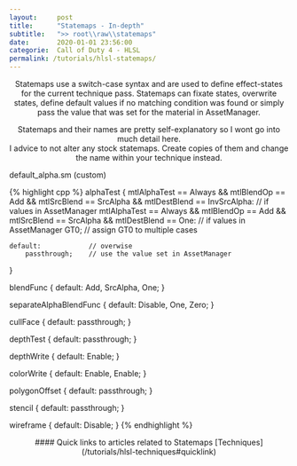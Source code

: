 ```yaml
---
layout:     post
title:      "Statemaps - In-depth"
subtitle:   ">> root\\raw\\statemaps"
date:       2020-01-01 23:56:00
categorie:  Call of Duty 4 - HLSL
permalink: /tutorials/hlsl-statemaps/
---
```

<!-- tag for quick links so we do not show the nav -->
<a name="quicklink"></a>


<div align="center" markdown="1">
Statemaps use a switch-case syntax and are used to define effect-states for the current technique pass. Statemaps can fixate states, overwrite states,  
define default values if no matching condition was found or simply pass the value that was set for the material in AssetManager.  

<div class="padding-1l"></div>

Statemaps and their names are pretty self-explanatory so I wont go into much detail here.  
I advice to not alter any stock statemaps. Create copies of them and change the name within your technique instead.

<div class="padding-1l"></div>
<div class="seperator-75p"></div>
</div>

<div class="padding-1l"></div>

<div class="highlight-header"><p>default_alpha.sm (custom)</p></div>
{% highlight cpp %}
alphaTest
{
    mtlAlphaTest == Always && mtlBlendOp == Add && mtlSrcBlend == SrcAlpha && mtlDestBlend == InvSrcAlpha:  // if values in AssetManager
    mtlAlphaTest == Always && mtlBlendOp == Add && mtlSrcBlend == SrcAlpha && mtlDestBlend == One:          // if values in AssetManager
        GT0;                                                                                                // assign GT0 to multiple cases
	
    default:            // overwise
        passthrough;    // use the value set in AssetManager
}

blendFunc
{
    default:
        Add, SrcAlpha, One;
}

separateAlphaBlendFunc
{
    default:
        Disable, One, Zero;
}

cullFace
{
    default:
        passthrough;
}

depthTest
{
    default:
        passthrough;
}

depthWrite
{
    default:
        Enable;
}

colorWrite
{
    default:
        Enable, Enable;
}

polygonOffset
{
    default:
        passthrough;
}

stencil
{
    default:
        passthrough;
}

wireframe
{
    default:
        Disable;
}
{% endhighlight %}


<div class="padding-1l"></div>
<div align="center"><div class="seperator-75p"></div></div>
<div class="padding-1l"></div>

<div align="center" markdown="1">
#### Quick links to articles related to Statemaps
[Techniques](/tutorials/hlsl-techniques#quicklink)
</div> 